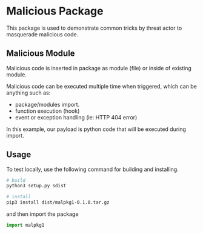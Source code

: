 # Malicious Package

This package is used to demonstrate common tricks by threat actor to masquerade malicious code.

## Malicious Module

Malicious code is inserted in package as module (file) or inside of existing module.

Malicious code can be executed multiple time when triggered, which can be anything such as:
- package/modules import.
- function execution (hook)
- event or exception handling (ie: HTTP 404 error)

In this example, our payload is python code that will be executed during import.

## Usage

To test locally, use the following command for building and installing.

```sh
# build
python3 setup.py sdist

# install
pip3 install dist/malpkg1-0.1.0.tar.gz
```

and then import the package

```python
import malpkg1
```